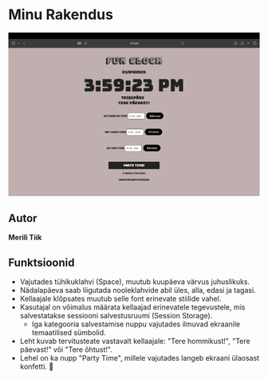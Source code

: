 # Minu Rakendus
![veebilehe screenshot](image.png)

## Autor  
**Merili Tiik**

## Funktsioonid
* Vajutades tühikuklahvi (Space), muutub kuupäeva värvus juhuslikuks.
* Nädalapäeva saab liigutada nooleklahvide abil üles, alla, edasi ja tagasi.
* Kellaajale klõpsates muutub selle font erinevate stiilide vahel.
* Kasutajal on võimalus määrata kellaajad erinevatele tegevustele, mis salvestatakse sessiooni salvestusruumi (Session Storage).
     * Iga kategooria salvestamise nuppu vajutades ilmuvad ekraanile temaatilised sümbolid.
* Leht kuvab tervitusteate vastavalt kellaajale: "Tere hommikust!", "Tere päevast!" või "Tere õhtust!".
* Lehel on ka nupp "Party Time", millele vajutades langeb ekraani ülaosast konfetti. 🎉

